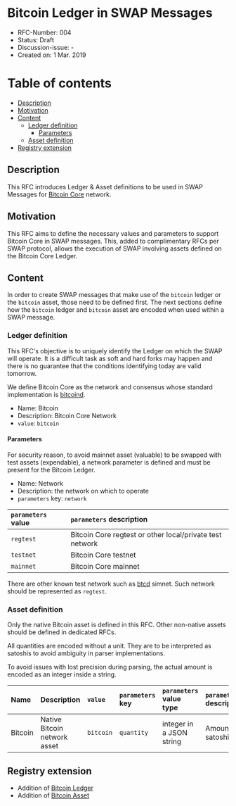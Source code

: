 # Bitcoin Ledger in SWAP Messages

- RFC-Number: 004
- Status: Draft
- Discussion-issue: -
- Created on: 1 Mar. 2019

# Table of contents

<!-- toc -->

- [Description](#description)
- [Motivation](#motivation)
- [Content](#content)
  - [Ledger definition](#ledger-definition)
    - [Parameters](#parameters)
  - [Asset definition](#asset-definition)
- [Registry extension](#registry-extension)

<!-- tocstop -->

## Description

This RFC introduces Ledger & Asset definitions to be used in SWAP Messages for [Bitcoin Core](https://github.com/bitcoin/bitcoin/) network.

## Motivation

This RFC aims to define the necessary values and parameters to support Bitcoin Core in SWAP messages.
This, added to complimentary RFCs per SWAP protocol, allows the execution of SWAP involving assets defined on the Bitcoin Core Ledger.

## Content

In order to create SWAP messages that make use of the `bitcoin` ledger or the `bitcoin` asset, those need to be defined first.
The next sections define how the `bitcoin` ledger and `bitcoin` asset are encoded when used within a SWAP message.

### Ledger definition

This RFC's objective is to uniquely identify the Ledger on which the SWAP will operate.
It is a difficult task as soft and hard forks may happen and there is no guarantee that the conditions identifying today are valid tomorrow.

We define Bitcoin Core as the network and consensus whose standard implementation is [bitcoind](https://github.com/bitcoin/bitcoin/).

- Name: Bitcoin
- Description: Bitcoin Core Network
- `value`: `bitcoin`

#### Parameters

For security reason, to avoid mainnet asset (valuable) to be swapped with test assets (expendable), a network parameter is defined and must be present for the Bitcoin Ledger.

- Name: Network
- Description: the network on which to operate
- `parameters` key: `network` 

| `parameters` value |`parameters` description                                             |
|:---                |:---                                                                 |
| `regtest`          | Bitcoin Core regtest or other local/private test network            |
| `testnet`          | Bitcoin Core testnet                                                |
| `mainnet`          | Bitcoin Core mainnet                                                |

There are other known test network such as [btcd](https://github.com/btcsuite/btcd) simnet.
Such network should be represented as `regtest`.

### Asset definition

Only the native Bitcoin asset is defined in this RFC.
Other non-native assets should be defined in dedicated RFCs.

All quantities are encoded without a unit.
They are to be interpreted as satoshis to avoid ambiguity in parser implementations.

To avoid issues with lost precision during parsing, the actual amount is encoded as an integer inside a string.

| Name           | Description                   | `value`   | `parameters` key | `parameters` value type   | `parameters` description |
|:---            |:----                          |:---       |:---              |:---                       |:---                      |
| Bitcoin        | Native Bitcoin network asset  | `bitcoin` | `quantity`       | integer in a JSON string  | Amount in satoshi        |

## Registry extension

- Addition of [Bitcoin Ledger](./registry.md#ledgers)
- Addition of [Bitcoin Asset](./registry.md#assets)
